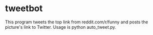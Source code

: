 tweetbot
========
This program tweets the top link from reddit.com/r/funny and posts the
picture's link to Twitter. Usage is python auto_tweet.py.

